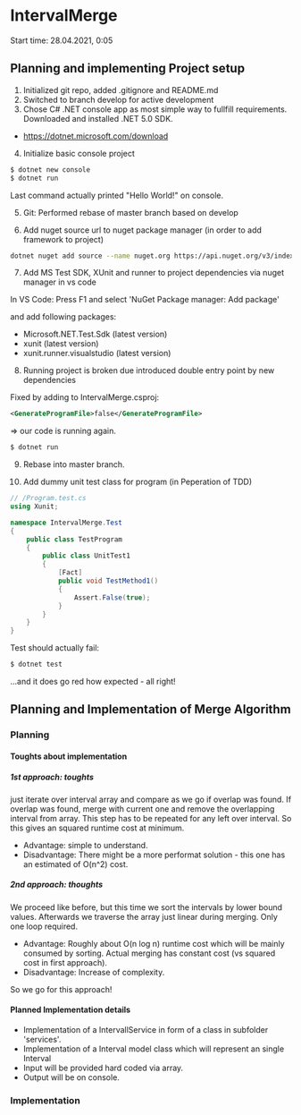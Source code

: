 # IntervalMerge

Start time: 28.04.2021, 0:05

## Planning and implementing Project setup

1. Initialized git repo, added .gitignore and README.md
2. Switched to branch develop for active development
3. Chose C# .NET console app as most simple way to fullfill requirements. Downloaded and installed .NET 5.0 SDK.

- https://dotnet.microsoft.com/download

4. Initialize basic console project

```sh
$ dotnet new console
$ dotnet run
```

Last command actually printed "Hello World!" on console.

5. Git: Performed rebase of master branch based on develop

6. Add nuget source url to nuget package manager (in order to add framework to project)

```sh
dotnet nuget add source --name nuget.org https://api.nuget.org/v3/index.json
```
7. Add MS Test SDK, XUnit and runner to project dependencies via nuget manager in vs code

In VS Code: Press F1 and select 'NuGet Package manager: Add package'

and add following packages:

- Microsoft.NET.Test.Sdk (latest version)
- xunit (latest version)
- xunit.runner.visualstudio (latest version)

8. Running project is broken due introduced double entry point by new dependencies

Fixed by adding to IntervalMerge.csproj:

```xml
<GenerateProgramFile>false</GenerateProgramFile>
```
=> our code is running again.

```sh
$ dotnet run
```

9. Rebase into master branch.

10. Add dummy unit test class for program (in Peperation of TDD)

```cs
// /Program.test.cs
using Xunit;

namespace IntervalMerge.Test
{
    public class TestProgram
    {
        public class UnitTest1
        {
            [Fact]
            public void TestMethod1()
            {
                Assert.False(true);
            }
        }
    }
}
```

Test should actually fail:

```sh
$ dotnet test
```

...and it does go red how expected - all right!

## Planning and Implementation of Merge Algorithm

### Planning

#### Toughts about implementation

##### 1st approach: toughts

just iterate over interval array and compare as we go if overlap was found. If overlap was found, merge with current one and remove the overlapping interval from array. This step has to be repeated for any left over interval. So this gives an squared runtime cost at minimum.

- Advantage: simple to understand.
- Disadvantage: There might be a more performat solution - this one has an estimated of O(n^2) cost.

##### 2nd approach: thoughts

We proceed like before, but this time we sort the intervals by lower bound values. Afterwards we traverse the array just linear during merging. Only one loop required.

- Advantage: Roughly about O(n log n) runtime cost which will be mainly consumed by sorting. Actual merging has constant cost (vs squared cost in first approach).
- Disadvantage: Increase of complexity.

So we go for this approach!

#### Planned Implementation details

- Implementation of a IntervallService in form of a class in subfolder 'services'.
- Implementation of a Interval model class which will represent an single Interval
- Input will be provided hard coded via array.
- Output will be on console.



### Implementation
